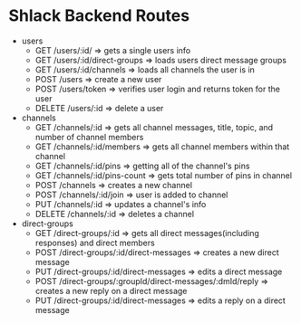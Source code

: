 # Shlack Backend Routes

- users
  - GET /users/:id/ => gets a single users info
  - GET /users/:id/direct-groups => loads users direct message groups
  - GET /users/:id/channels => loads all channels the user is in
  - POST /users => create a new user
  - POST /users/token => verifies user login and returns token for the user
  - DELETE /users/:id => delete a user
- channels
  - GET /channels/:id => gets all channel messages, title, topic, and number of channel members
  - GET /channels/:id/members => gets all channel members within that channel
  - GET /channels/:id/pins => getting all of the channel's pins
  - GET /channels/:id/pins-count => gets total number of pins in channel
  - POST /channels => creates a new channel
  - POST /channels/:id/join => user is added to channel
  - PUT /channels/:id => updates a channel's info
  - DELETE /channels/:id => deletes a channel
- direct-groups
  - GET /direct-groups/:id => gets all direct messages(including responses) and direct members
  - POST /direct-groups/:id/direct-messages => creates a new direct message
  - PUT /direct-groups/:id/direct-messages => edits a direct message
  - POST /direct-groups/:groupId/direct-messages/:dmId/reply => creates a new reply on a direct message
  - PUT /direct-groups/:id/direct-messages => edits a reply on a direct message
